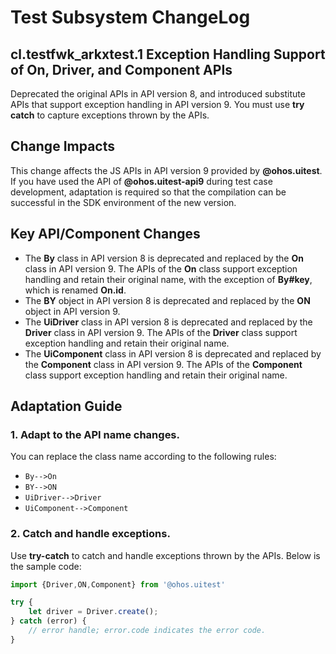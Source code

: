 # Test Subsystem ChangeLog

## cl.testfwk_arkxtest.1 Exception Handling Support of On, Driver, and Component APIs

Deprecated the original APIs in API version 8, and introduced substitute APIs that support exception handling in API version 9. You must use **try catch** to capture exceptions thrown by the APIs.

## Change Impacts

This change affects the JS APIs in API version 9 provided by **@ohos.uitest**. If you have used the API of **@ohos.uitest-api9** during test case development, adaptation is required so that the compilation can be successful in the SDK environment of the new version.

## Key API/Component Changes

- The **By** class in API version 8 is deprecated and replaced by the **On** class in API version 9. The APIs of the **On** class support exception handling and retain their original name, with the exception of **By#key**, which is renamed **On.id**.
- The **BY** object in API version 8 is deprecated and replaced by the **ON** object in API version 9.
- The **UiDriver** class in API version 8 is deprecated and replaced by the **Driver** class in API version 9. The APIs of the **Driver** class support exception handling and retain their original name.
- The **UiComponent** class in API version 8 is deprecated and replaced by the **Component** class in API version 9. The APIs of the **Component** class support exception handling and retain their original name.

## Adaptation Guide

### 1. Adapt to the API name changes.

You can replace the class name according to the following rules:

- `By-->On`
- `BY-->ON`
- `UiDriver-->Driver`
- `UiComponent-->Component`

### 2. Catch and handle exceptions.

Use **try-catch** to catch and handle exceptions thrown by the APIs. Below is the sample code:

```typescript
import {Driver,ON,Component} from '@ohos.uitest'

try {
    let driver = Driver.create();
} catch (error) {
    // error handle; error.code indicates the error code.
}
```
